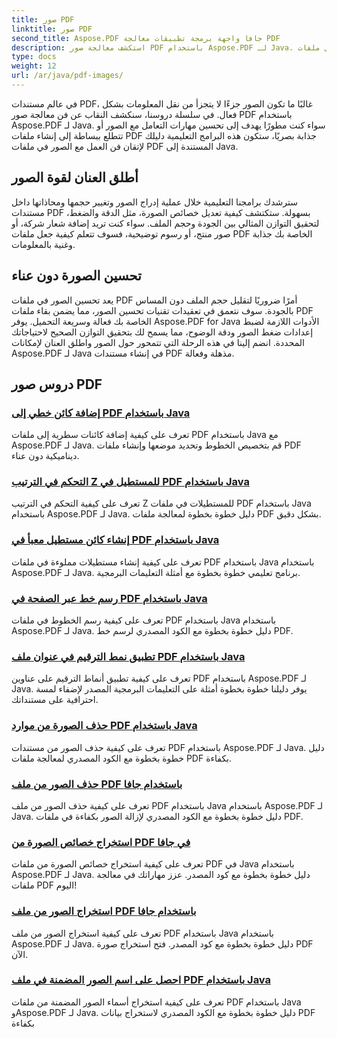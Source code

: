 ```yaml
---
title: صور PDF
linktitle: صور PDF
second_title: Aspose.PDF جافا واجهة برمجة تطبيقات معالجة PDF
description: استكشف معالجة صور PDF باستخدام Aspose.PDF لـ Java. تعلم كيفية إدراج الصور وتعديلها وتحسينها في ملفات PDF بسهولة.
type: docs
weight: 12
url: /ar/java/pdf-images/
---
```


في عالم مستندات PDF، غالبًا ما تكون الصور جزءًا لا يتجزأ من نقل المعلومات بشكل فعال. في سلسلة دروسنا، سنكشف النقاب عن فن معالجة صور PDF باستخدام Aspose.PDF لـ Java. سواء كنت مطورًا يهدف إلى تحسين مهارات التعامل مع الصور أو تتطلع ببساطة إلى إنشاء ملفات PDF جذابة بصريًا، ستكون هذه البرامج التعليمية دليلك لإتقان فن العمل مع الصور في ملفات PDF المستندة إلى Java.

## أطلق العنان لقوة الصور

سترشدك برامجنا التعليمية خلال عملية إدراج الصور وتغيير حجمها ومحاذاتها داخل مستندات PDF بسهولة. ستكتشف كيفية تعديل خصائص الصورة، مثل الدقة والضغط، لتحقيق التوازن المثالي بين الجودة وحجم الملف. سواء كنت تريد إضافة شعار شركة، أو صور منتج، أو رسوم توضيحية، فسوف تتعلم كيفية جعل ملفات PDF الخاصة بك جذابة وغنية بالمعلومات.

## تحسين الصورة دون عناء

يعد تحسين الصور في ملفات PDF أمرًا ضروريًا لتقليل حجم الملف دون المساس بالجودة. سوف نتعمق في تعقيدات تقنيات تحسين الصور، مما يضمن بقاء ملفات PDF الخاصة بك فعالة وسريعة التحميل. يوفر Aspose.PDF for Java الأدوات اللازمة لضبط إعدادات ضغط الصور ودقة الوضوح، مما يسمح لك بتحقيق التوازن الصحيح لاحتياجاتك المحددة. انضم إلينا في هذه الرحلة التي تتمحور حول الصور واطلق العنان لإمكانات Aspose.PDF لـ Java في إنشاء مستندات PDF مذهلة وفعالة.

## دروس صور PDF
### [إضافة كائن خطي إلى PDF باستخدام Java](./add-line-object-to-pdf-using-java/)
تعرف على كيفية إضافة كائنات سطرية إلى ملفات PDF باستخدام Java مع Aspose.PDF لـ Java. قم بتخصيص الخطوط وتحديد موضعها وإنشاء ملفات PDF ديناميكية دون عناء.
### [التحكم في الترتيب Z للمستطيل في PDF باستخدام Java](./controlling-z-order-of-rectangle-in-pdf-with-java/)
تعرف على كيفية التحكم في الترتيب Z للمستطيلات في ملفات PDF باستخدام Java باستخدام Aspose.PDF لـ Java. دليل خطوة بخطوة لمعالجة ملفات PDF بشكل دقيق.
### [إنشاء كائن مستطيل معبأ في PDF باستخدام Java](./create-filled-rectangle-object-in-pdf-using-java/)
تعرف على كيفية إنشاء مستطيلات مملوءة في ملفات PDF باستخدام Java باستخدام Aspose.PDF لـ Java. برنامج تعليمي خطوة بخطوة مع أمثلة التعليمات البرمجية.
### [رسم خط عبر الصفحة في PDF باستخدام Java](./drawing-line-across-the-page-in-pdf-with-java/)
تعرف على كيفية رسم الخطوط في ملفات PDF باستخدام Java باستخدام Aspose.PDF لـ Java. دليل خطوة بخطوة مع الكود المصدري لرسم خط PDF.
### [تطبيق نمط الترقيم في عنوان ملف PDF باستخدام Java](./apply-numbering-style-in-heading-of-pdf-using-java/)
تعرف على كيفية تطبيق أنماط الترقيم على عناوين PDF باستخدام Aspose.PDF لـ Java. يوفر دليلنا خطوة بخطوة أمثلة على التعليمات البرمجية المصدر لإضفاء لمسة احترافية على مستنداتك.
### [حذف الصورة من موارد PDF باستخدام Java](./delete-image-from-pdf-resources-using-java/)
تعرف على كيفية حذف الصور من مستندات PDF باستخدام Aspose.PDF لـ Java. دليل خطوة بخطوة مع الكود المصدري لمعالجة ملفات PDF بكفاءة.
### [حذف الصور من ملف PDF باستخدام جافا](./delete-images-from-pdf-file-using-java/)
تعرف على كيفية حذف الصور من ملف PDF باستخدام Java باستخدام Aspose.PDF لـ Java. دليل خطوة بخطوة مع الكود المصدري لإزالة الصور بكفاءة في ملفات PDF.
### [استخراج خصائص الصورة من PDF في جافا](./extract-image-properties-from-pdf-in-java/)
تعرف على كيفية استخراج خصائص الصورة من ملفات PDF في Java باستخدام Aspose.PDF لـ Java. دليل خطوة بخطوة مع كود المصدر. عزز مهاراتك في معالجة ملفات PDF اليوم!
### [استخراج الصور من ملف PDF باستخدام جافا](./extract-images-from-pdf-file-using-java/)
تعرف على كيفية استخراج الصور من ملف PDF باستخدام Java باستخدام Aspose.PDF لـ Java. دليل خطوة بخطوة مع كود المصدر. فتح استخراج صورة PDF الآن.
### [احصل على اسم الصور المضمنة في ملف PDF باستخدام Java](./get-name-of-images-embedded-in-pdf-file-using-java/)
تعرف على كيفية استخراج أسماء الصور المضمنة من ملفات PDF باستخدام Java وAspose.PDF لـ Java. دليل خطوة بخطوة مع الكود المصدري لاستخراج بيانات PDF بكفاءة